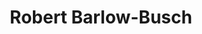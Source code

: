 ---
user: robert
title: Robert Barlow-Busch
position: VP User Experience／Google expert
company: Boltmade
featured: true
talk: keynote
---